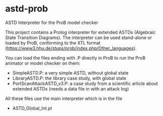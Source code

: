 # astd-prob
ASTD Interpreter for the ProB model checker

This project contains a Prolog interpreter for extended
ASTDs (Algebraic State Transition Diagrams).
The interpreter can be used stand-alone or loaded by ProB,
conforming to the XTL format (https://www3.hhu.de/stups/prob/index.php/Other_languages).

You can load the files ending with .P directly in ProB to run the ProB
animator or model checker on them:
- SimpleASTD.P: a very simple ASTD, without global state
- LibraryASTD.P: the library case study, with global state
- PortScanAttackASTD_v3.P: a case study from a scientific article about extended ASTDs
  (needs a data file in with an attack log)
  
All these files use the main interpreter which is in the file
- ASTD_Global_Int.pl